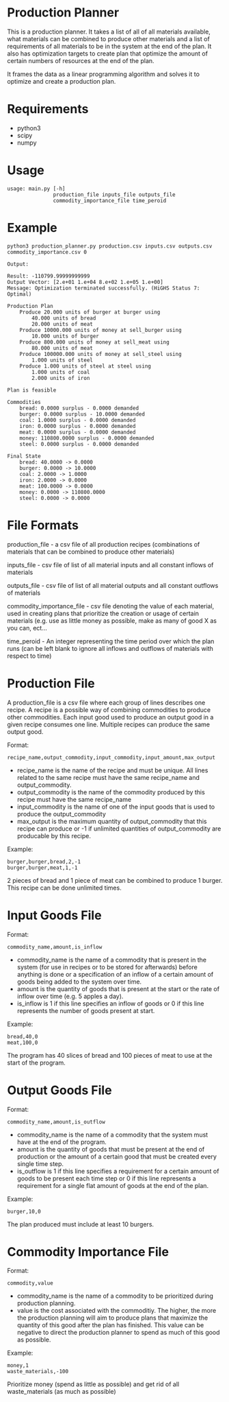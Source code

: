 # Production Planner

This is a production planner. It takes a list of all of all materials available, what materials can be combined to produce other materials and a list of requirements of all materials to be in
the system at the end of the plan. It also has optimization targets to create plan that optimize the amount of certain numbers of resources at the end of the plan.

It frames the data as a linear programming algorithm and solves it to optimize and create a production plan.

# Requirements
- python3
- scipy
- numpy

# Usage

```
usage: main.py [-h]
               production_file inputs_file outputs_file
               commodity_importance_file time_peroid
```

# Example

```
python3 production_planner.py production.csv inputs.csv outputs.csv commodity_importance.csv 0

Output:

Result: -110799.99999999999
Output Vector: [2.e+01 1.e+04 8.e+02 1.e+05 1.e+00]
Message: Optimization terminated successfully. (HiGHS Status 7: Optimal)

Production Plan
    Produce 20.000 units of burger at burger using
        40.000 units of bread
        20.000 units of meat
    Produce 10000.000 units of money at sell_burger using
        10.000 units of burger
    Produce 800.000 units of money at sell_meat using
        80.000 units of meat
    Produce 100000.000 units of money at sell_steel using
        1.000 units of steel
    Produce 1.000 units of steel at steel using
        1.000 units of coal
        2.000 units of iron

Plan is feasible

Commodities
    bread: 0.0000 surplus - 0.0000 demanded
    burger: 0.0000 surplus - 10.0000 demanded
    coal: 1.0000 surplus - 0.0000 demanded
    iron: 0.0000 surplus - 0.0000 demanded
    meat: 0.0000 surplus - 0.0000 demanded
    money: 110800.0000 surplus - 0.0000 demanded
    steel: 0.0000 surplus - 0.0000 demanded

Final State
    bread: 40.0000 -> 0.0000
    burger: 0.0000 -> 10.0000
    coal: 2.0000 -> 1.0000
    iron: 2.0000 -> 0.0000
    meat: 100.0000 -> 0.0000
    money: 0.0000 -> 110800.0000
    steel: 0.0000 -> 0.0000
```

# File Formats

production_file - a csv file of all production recipes (combinations of materials that can be combined to produce other materials)

inputs_file - csv file of list of all material inputs and all constant inflows of materials

outputs_file - csv file of list of all material outputs and all constant outflows of materials

commodity_importance_file - csv file denoting the value of each material, used in creating plans that prioritize the creation or usage of certain materials (e.g. use as little money as possible,
make as many of good X as you can, ect...

time_peroid - An integer representing the time period over which the plan runs (can be left blank to ignore all inflows and outflows of materials with respect to time)

# Production File

A production_file is a csv file where each group of lines describes one recipe. A recipe is a possible way of combining commodities to produce other commodities. Each input good used to produce an output good in a given recipe consumes one line. Multiple recipes can produce the same output good.

Format:
```
recipe_name,output_commodity,input_commodity,input_amount,max_output
```

- recipe_name is the name of the recipe and must be unique. All lines related to the same recipe must have the same recipe_name and output_commodity.
- output_commodity is the name of the commodity produced by this recipe  must have the same recipe_name
- input_commodity is the name of one of the input goods that is used to produce the output_commodity
- max_output is the maximum quantity of output_commodity that this recipe can produce or -1 if unlimited quantities of output_commodity are producable by this recipe.

Example:
```
burger,burger,bread,2,-1
burger,burger,meat,1,-1
```

2 pieces of bread and 1 piece of meat can be combined to produce 1 burger. This recipe can be done unlimited times.

# Input Goods File

Format:
```
commodity_name,amount,is_inflow
```

- commodity_name is the name of a commodity that is present in the system (for use in recipes or to be stored for afterwards) before anything is done or a specification of an inflow of a certain amount of goods being added to the system over time.
- amount is the quantity of goods that is present at the start or the rate of inflow over time (e.g. 5 apples a day).
- is_inflow is 1 if this line specifies an inflow of goods or 0 if this line represents the number of goods present at start.

Example:
```
bread,40,0
meat,100,0
```

The program has 40 slices of bread and 100 pieces of meat to use at the start of the program.

# Output Goods File

Format:
```
commodity_name,amount,is_outflow
```

- commodity_name is the name of a commodity that the system must have at the end of the program.
- amount is the quantity of goods that must be present at the end of production or the amount of a certain good that must be created every single time step.
- is_outflow is 1 if this line specifies a requirement for a certain amount of goods to be present each time step or 0 if this line represents a requirement for a single flat amount of goods at the end of the plan.

Example:
```
burger,10,0
```

The plan produced must include at least 10 burgers.

# Commodity Importance File

Format:
```
commodity,value
```

- commodity_name is the name of a commodity to be prioritized during production planning.
- value is the cost associated with the commoditiy. The higher, the more the production planning will aim to produce plans that maximize the quantity of this good after the plan has finished. This value can be negative to direct the production planner to spend as much of this good as possible.

Example:
```
money,1
waste_materials,-100
```
Prioritize money (spend as little as possible) and get rid of all waste_materials (as much as possible)
